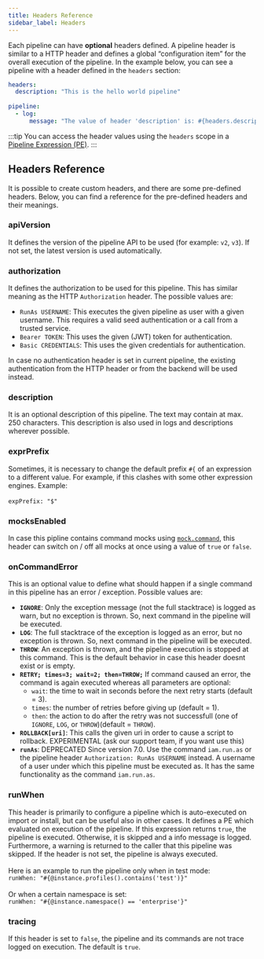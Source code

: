```yaml
---
title: Headers Reference
sidebar_label: Headers
---
```


Each pipeline can have **optional** headers defined. A pipeline header is similar to a HTTP header and defines a global “configuration item” for the overall execution of the pipeline. In the example below, you can see a pipeline with a header defined in the `headers` section:

```yaml
headers:
  description: "This is the hello world pipeline"
  
pipeline:
  - log:
      message: "The value of header 'description' is: #{headers.description}"
```

:::tip
You can access the header values using the ``headers`` scope in a [Pipeline Expression (PE)](../api/pel).
:::

## Headers Reference

It is possible to create custom headers, and there are some pre-defined headers. Below, you can find a reference for the pre-defined headers and their meanings.

### apiVersion

It defines the version of the pipeline API to be used (for example: `v2`, `v3`). If not set, the latest version is used automatically.    
                                                                                        
### authorization

It defines the authorization to be used for this pipeline. This has similar meaning as the HTTP `Authorization` header. The possible values are:

*   `RunAs USERNAME`: This executes the given pipeline as user with a given username. This requires a valid seed authentication or a call from a trusted service.
*   `Bearer TOKEN`: This uses the given (JWT) token for authentication.
*   `Basic CREDENTIALS`: This uses the given credentials for authentication.

In case no authentication header is set in current pipeline, the existing authentication from the HTTP header or from the backend will be used instead. 

### description

It is an optional description of this pipeline. The text may contain at max. 250 characters. This description is also used in logs and descriptions wherever possible.                                                                                                 

### exprPrefix

Sometimes, it is necessary to change the default prefix `#{` of an expression to a different value. For example, if this clashes with some other expression engines. Example:<br/><br/>`expPrefix: "$"` 

### mocksEnabled

In case this pipline contains command mocks using [``mock.command``](../api/commands#mockcommand-v1), this header can switch on / off all mocks at once using a value of ``true`` or ``false``.                                                                                                     

### onCommandError

This is an optional value to define what should happen if a single command in this pipeline has an error / exception. Possible values are:

  * **`IGNORE`**: Only the exception message (not the full stacktrace) is logged as warn, but no exception is thrown. So, next command in the pipeline will be executed.
  * **`LOG`**: The full stacktrace of the exception is logged as an error, but no exception is thrown. So, next command in the pipeline will be executed.
  * **`THROW`**: An exception is thrown, and the pipeline execution is stopped at this command. This is the default behavior in case this header doesnt exist or is empty.
  * **`RETRY; times=3; wait=2; then=THROW;`** If command caused an error, the command is again executed whereas all parameters are optional:
    *   `wait`: the time to wait in seconds before the next retry starts (default = 3).
    *   `times`: the number of retries before giving up (default = 1).
    *   `then`: the action to do after the retry was not successfull (one of `IGNORE`, `LOG`, or `THROW`)(default = `THROW`).
  *   **`ROLLBACK[uri]`**: This calls the given uri in order to cause a script to rollback. EXPERIMENTAL (ask our support team, if you want use this)
  *   **`runAs`**: DEPRECATED Since version 7.0. Use the command `iam.run.as` or the pipeline header `Authorization: RunAs USERNAME` instead. A username of a user under which this pipeline must be executed as. It has the same functionality as the command `iam.run.as`.                                                                                                      

### runWhen

This header is primarily to configure a pipeline which is auto-executed on import or install, but can be useful also in other cases. It defines a PE which evaluated on execution of the pipeline. If this expression returns `true`, the pipeline is executed. Otherwise, it is skipped and a info message is logged. Furthermore, a warning is returned to the caller that this pipeline was skipped. If the header is not set, the pipeline is always executed.<br/><br/>Here is an example to run the pipeline only when in test mode:  <br/>`runWhen: "#{@instance.profiles().contains('test')}"`<br/><br/>Or when a certain namespace is set:  <br/>`runWhen: "#{@instance.namespace() == 'enterprise'}"`                                                                  

### tracing

If this header is set to `false`, the pipeline and its commands are not trace logged on execution. The default is `true`.                                                                                                   



